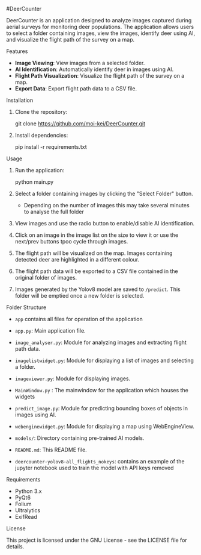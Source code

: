#DeerCounter

DeerCounter is an application designed to analyze images captured during aerial surveys for monitoring deer populations. The application allows users to select a folder containing images, view the images, identify deer using AI, and visualize the flight path of the survey on a map.

Features

- **Image Viewing**: View images from a selected folder.
- **AI Identification**: Automatically identify deer in images using AI.
- **Flight Path Visualization**: Visualize the flight path of the survey on a map.
- **Export Data**: Export flight path data to a CSV file.

Installation

1. Clone the repository:

    git clone https://github.com/moi-kei/DeerCounter.git

2. Install dependencies:

    pip install -r requirements.txt

Usage

1. Run the application:

    python main.py

2. Select a folder containing images by clicking the "Select Folder" button.
    - Depending on the number of images this may take several minutes to analyse the full folder
3. View images and use the radio button to enable/disable AI identification.
4. Click on an image in the image list  on the size to view it or use the next/prev buttons tpoo cycle through images.
5. The flight path will be visualized on the map. Images containing detected deer are highlighted in a different colour.
6. The flight path data will be exported to a CSV file contained in the original folder of images.
7. Images generated by the Yolov8 model are saved to `/predict`. This folder will be emptied once  a new folder is selected.

Folder Structure

- `app` contains all files for operation of the application
- `app.py`: Main application file.
- `image_analyser.py`: Module for analyzing images and extracting flight path data.
- `imagelistwidget.py`: Module for displaying a list of images and selecting a folder.
- `imageviewer.py`: Module for displaying images.
- `MainWindow.py` : The mainwindow for the application which houses the widgets
- `predict_image.py`: Module for predicting bounding boxes of objects in images using AI.
- `webenginewidget.py`: Module for displaying a map using WebEngineView.
- `models/`: Directory containing pre-trained AI models.
- `README.md`: This README file.

- `deercounter-yolov8-all_flights_nokeys`: contains an example of the jupyter notebook used to train the model with API keys removed

Requirements

- Python 3.x
- PyQt6
- Folium
- Ultralytics
- ExifRead

License

This project is licensed under the GNU License - see the LICENSE file for details.